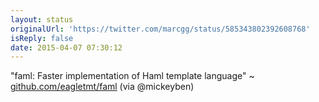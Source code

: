 ```yaml
---
layout: status
originalUrl: 'https://twitter.com/marcgg/status/585343802392608768'
isReply: false
date: 2015-04-07 07:30:12
---
```


"faml: Faster implementation of Haml template language" ~ [github.com/eagletmt/faml](https://github.com/eagletmt/faml) (via @mickeyben)
